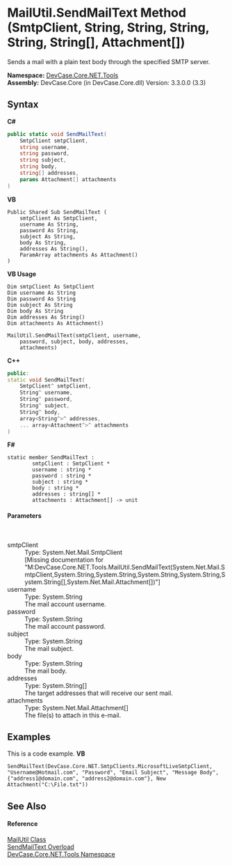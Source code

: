 # MailUtil.SendMailText Method (SmtpClient, String, String, String, String, String[], Attachment[])
 

Sends a mail with a plain text body through the specified SMTP server.

**Namespace:**&nbsp;<a href="N_DevCase_Core_NET_Tools">DevCase.Core.NET.Tools</a><br />**Assembly:**&nbsp;DevCase.Core (in DevCase.Core.dll) Version: 3.3.0.0 (3.3)

## Syntax

**C#**<br />
``` C#
public static void SendMailText(
	SmtpClient smtpClient,
	string username,
	string password,
	string subject,
	string body,
	string[] addresses,
	params Attachment[] attachments
)
```

**VB**<br />
``` VB
Public Shared Sub SendMailText ( 
	smtpClient As SmtpClient,
	username As String,
	password As String,
	subject As String,
	body As String,
	addresses As String(),
	ParamArray attachments As Attachment()
)
```

**VB Usage**<br />
``` VB Usage
Dim smtpClient As SmtpClient
Dim username As String
Dim password As String
Dim subject As String
Dim body As String
Dim addresses As String()
Dim attachments As Attachment()

MailUtil.SendMailText(smtpClient, username, 
	password, subject, body, addresses, 
	attachments)
```

**C++**<br />
``` C++
public:
static void SendMailText(
	SmtpClient^ smtpClient, 
	String^ username, 
	String^ password, 
	String^ subject, 
	String^ body, 
	array<String^>^ addresses, 
	... array<Attachment^>^ attachments
)
```

**F#**<br />
``` F#
static member SendMailText : 
        smtpClient : SmtpClient * 
        username : string * 
        password : string * 
        subject : string * 
        body : string * 
        addresses : string[] * 
        attachments : Attachment[] -> unit 

```


#### Parameters
&nbsp;<dl><dt>smtpClient</dt><dd>Type: System.Net.Mail.SmtpClient<br />\[Missing <param name="smtpClient"/> documentation for "M:DevCase.Core.NET.Tools.MailUtil.SendMailText(System.Net.Mail.SmtpClient,System.String,System.String,System.String,System.String,System.String[],System.Net.Mail.Attachment[])"\]</dd><dt>username</dt><dd>Type: System.String<br />The mail account username.</dd><dt>password</dt><dd>Type: System.String<br />The mail account password.</dd><dt>subject</dt><dd>Type: System.String<br />The mail subject.</dd><dt>body</dt><dd>Type: System.String<br />The mail body.</dd><dt>addresses</dt><dd>Type: System.String[]<br />The target addresses that will receive our sent mail.</dd><dt>attachments</dt><dd>Type: System.Net.Mail.Attachment[]<br />The file(s) to attach in this e-mail.</dd></dl>

## Examples
This is a code example. 
**VB**<br />
``` VB
SendMailText(DevCase.Core.NET.SmtpClients.MicrosoftLiveSmtpClient, "Username@Hotmail.com", "Password", "Email Subject", "Message Body", {"address1@domain.com", "address2@domain.com"}, New Attachment("C:\File.txt"))
```


## See Also


#### Reference
<a href="T_DevCase_Core_NET_Tools_MailUtil">MailUtil Class</a><br /><a href="Overload_DevCase_Core_NET_Tools_MailUtil_SendMailText">SendMailText Overload</a><br /><a href="N_DevCase_Core_NET_Tools">DevCase.Core.NET.Tools Namespace</a><br />
